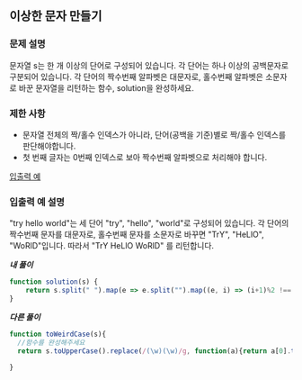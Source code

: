 ## 이상한 문자 만들기

### **문제 설명**

문자열 s는 한 개 이상의 단어로 구성되어 있습니다. 각 단어는 하나 이상의 공백문자로 구분되어 있습니다. 각 단어의 짝수번째 알파벳은 대문자로, 홀수번째 알파벳은 소문자로 바꾼 문자열을 리턴하는 함수, solution을 완성하세요.

### 제한 사항

- 문자열 전체의 짝/홀수 인덱스가 아니라, 단어(공백을 기준)별로 짝/홀수 인덱스를 판단해야합니다.
- 첫 번째 글자는 0번째 인덱스로 보아 짝수번째 알파벳으로 처리해야 합니다.

[입출력 예](https://www.notion.so/fe9fffca948f4feca416791c80d84d80)

### 입출력 예 설명

"try hello world"는 세 단어 "try", "hello", "world"로 구성되어 있습니다. 각 단어의 짝수번째 문자를 대문자로, 홀수번째 문자를 소문자로 바꾸면 "TrY", "HeLlO", "WoRlD"입니다. 따라서 "TrY HeLlO WoRlD" 를 리턴합니다.

***내 풀이***

```jsx
function solution(s) {
    return s.split(" ").map(e => e.split("").map((e, i) => (i+1)%2 !== 0 ? e.toUpperCase() : e.toLowerCase()).join("")).join(" ");
}
```

***다른 풀이***

```jsx
function toWeirdCase(s){
  //함수를 완성해주세요
  return s.toUpperCase().replace(/(\w)(\w)/g, function(a){return a[0].toUpperCase()+a[1].toLowerCase();})

}
```